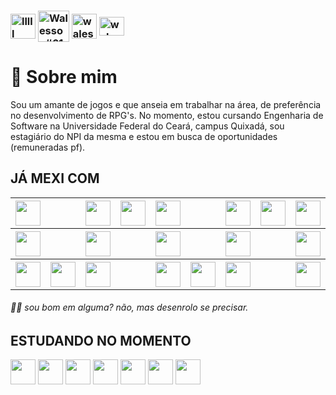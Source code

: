 ###  <a href="https://instagram.com/walesson.samuel/" target="blank"><img align="center" src="https://raw.githubusercontent.com/rahuldkjain/github-profile-readme-generator/master/src/images/icons/Social/instagram.svg" alt="lllll" height="40" width="40" /></a> <a href="https://discord.gg/Walesson#6136" target="blank"><img align="center" src="https://raw.githubusercontent.com/rahuldkjain/github-profile-readme-generator/master/src/images/icons/Social/discord.svg" alt="Walesson#6136" height="50" width="50" /></a>  <a href="https://www.facebook.com/walesson.samuel/" target="blank"><img align="center" src="https://raw.githubusercontent.com/rahuldkjain/github-profile-readme-generator/master/src/images/icons/Social/facebook.svg" alt="walesson.samuel" height="40" width="40" /></a> <a href="https://linkedin.com/in/walesson-samuel-085781186/" target="blank"><img align="center" src="https://raw.githubusercontent.com/rahuldkjain/github-profile-readme-generator/master/src/images/icons/Social/linked-in-alt.svg" alt="walesson.in" height="30" width="40" /></a>

# 🚀 Sobre mim       

  Sou um amante de jogos e que anseia em trabalhar na área, de preferência no desenvolvimento de RPG's. No momento, estou cursando Engenharia de Software na Universidade Federal do Ceará, campus Quixadá, sou estagiário do NPI da mesma e estou em busca de oportunidades (remuneradas pf).
## 


<div> 
  <h2>
    JÁ MEXI COM
  </h2>
  <table>
<!--Linha 1-->
    <tr>
      <th>
        <img src="https://cdn.jsdelivr.net/gh/devicons/devicon/icons/java/java-original.svg" width="40" height="40"/>
      </th>
      <th>
      </th>
      <th>
        <img src="https://cdn.jsdelivr.net/gh/devicons/devicon/icons/linux/linux-original.svg" width="40" height="40"/>
      </th>
      <th>
        <img src="https://cdn.jsdelivr.net/gh/devicons/devicon/icons/vuejs/vuejs-original.svg" width="40" height="40"/>
      </th>
      <th>
        <img src="https://cdn.jsdelivr.net/gh/devicons/devicon/icons/nodejs/nodejs-original-wordmark.svg" width="40" height="40"/> 
      </th>
      <th>
      <th>
        <img src="https://cdn.jsdelivr.net/gh/devicons/devicon/icons/html5/html5-original.svg" width="40" height="40"/>
      </th>
      <th>
        <img src="https://cdn.jsdelivr.net/gh/devicons/devicon/icons/docker/docker-original.svg" width="40" height="40"/>  
      </th>
      <th>
        <img src="https://cdn.jsdelivr.net/gh/devicons/devicon/icons/figma/figma-original.svg" width="40" height="40"/>
      </th>
      <th>
      <th>
        <img src="https://cdn.jsdelivr.net/gh/devicons/devicon/icons/spring/spring-original.svg" width="40" height="40" />  
      </th>
      <th>
        <img src="https://cdn.jsdelivr.net/gh/devicons/devicon/icons/typescript/typescript-original.svg" width="40" height="40" />
      </th>
      <th>
        <img src="https://cdn.jsdelivr.net/gh/devicons/devicon/icons/vscode/vscode-original.svg" width="40" height="40" />
      </th>
    </tr> 
<!--Linha 2-->
    <tr>
      <th>
        <img src="https://cdn.jsdelivr.net/gh/devicons/devicon/icons/javascript/javascript-original.svg" width="40" height="40"/>
      </th>
      <th>
      </th>
      <th>
        <img src="https://cdn.jsdelivr.net/gh/devicons/devicon/icons/nestjs/nestjs-plain.svg" width="40" height="40"/>  
      </th>
      <th>
      <th>
        <img src="https://cdn.jsdelivr.net/gh/devicons/devicon/icons/python/python-original.svg" width="40" height="40" />  
      </th>
      <th>
      <th>    
        <img src="https://cdn.jsdelivr.net/gh/devicons/devicon/icons/canva/canva-original.svg" width="40" height="40"/>
      </th>
      <th>
      <th>
        <img src="https://cdn.jsdelivr.net/gh/devicons/devicon/icons/github/github-original.svg" width="40" height="40" />
      </th>
      <th>
      <th>
       <img src="https://cdn.jsdelivr.net/gh/devicons/devicon/icons/unity/unity-original.svg" width="40" height="40" />
      </th>
      <th>
      <th>
        <img src="https://cdn.jsdelivr.net/gh/devicons/devicon/icons/intellij/intellij-original.svg" width="40" height="40" />
      </th>
    </tr>
<!--Linha 3-->
    <tr>
      <th>
        <img src="https://cdn.jsdelivr.net/gh/devicons/devicon/icons/postgresql/postgresql-original-wordmark.svg" width="40" height="40"/>
      </th>  
      <th>
         <img src="https://cdn.jsdelivr.net/gh/devicons/devicon/icons/jupyter/jupyter-original-wordmark.svg" width="40" height="40"/> 
      </th>
      <th>
        <img src="https://cdn.jsdelivr.net/gh/devicons/devicon/icons/angularjs/angularjs-original.svg" width="40" height="40"/>  
      </th>
      <th>
      <th>
         <img src="https://cdn.jsdelivr.net/gh/devicons/devicon/icons/csharp/csharp-original.svg" width="40" height="40" />
      </th>
      <th>
        <img src="https://cdn.jsdelivr.net/gh/devicons/devicon/icons/vuetify/vuetify-original.svg" width="40" height="40" />
      </th>
      <th>
        <img src="https://cdn.jsdelivr.net/gh/devicons/devicon/icons/c/c-original.svg" width="40" height="40" />
      </th>
      <th>
      <th>
        <img src="https://cdn.jsdelivr.net/gh/devicons/devicon/icons/git/git-original.svg" width="40" height="40" />
      </th>
      <th>
        <img src="https://cdn.jsdelivr.net/gh/devicons/devicon/icons/gitlab/gitlab-original.svg" width="40" height="40" />
      </th>
      <th>
        <img src="https://cdn.jsdelivr.net/gh/devicons/devicon/icons/godot/godot-original.svg" width="40" height="40" />
      </th>
      <th>
      <th>
        <img src="https://cdn.jsdelivr.net/gh/devicons/devicon/icons/npm/npm-original-wordmark.svg" width="40" height="40" />
      </th>
  </table>
  <h6>
    👩‍💻 sou bom em alguma? não, mas desenrolo se precisar.
  </h6>
</div>

## 

## ESTUDANDO NO MOMENTO
  
  <img src="https://cdn.jsdelivr.net/gh/devicons/devicon/icons/java/java-original.svg" width="40" height="40"/>  <img src="https://cdn.jsdelivr.net/gh/devicons/devicon/icons/javascript/javascript-original.svg" width="40" height="40"/>  <img src="https://cdn.jsdelivr.net/gh/devicons/devicon/icons/vuejs/vuejs-original.svg" width="40" height="40"/>  <img src="https://cdn.jsdelivr.net/gh/devicons/devicon/icons/vuetify/vuetify-original.svg" width="40" height="40" />  <img src="https://cdn.jsdelivr.net/gh/devicons/devicon/icons/spring/spring-original.svg" width="40" height="40" />  <img src="https://cdn.jsdelivr.net/gh/devicons/devicon/icons/csharp/csharp-original.svg" width="40" height="40" />  <img src="https://cdn.jsdelivr.net/gh/devicons/devicon/icons/unity/unity-original.svg" width="40" height="40" />








